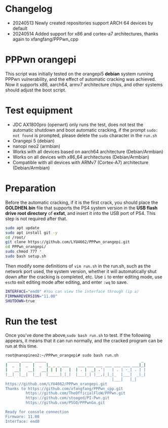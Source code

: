 # Changelog

- 20240513 Newly created repositories support ARCH 64 devices by default
- 20240514 Added support for x86 and cortex-a7 architectures, thanks again to xfangfang/PPPwn_cpp

# PPPwn orangepi

This script was initially tested on the orangepi5 **debian** system running PPPwn vulnerability, and the effect of automatic cracking was achieved. Now it supports x86, aarch64, armv7 architecture chips, and other systems should adjust the boot script.

# Test equipment

- JDC AX1800pro (openwrt) only runs the test, does not test the automatic shutdown and boot automatic cracking, if the prompt `sudo: not found` is prompted, please delete the `sudo` character in the `run.sh`
- Orangepi 5 (debian)
- nanopi neo2  (armbian)
- Works with all devices based on aarch64 architecture (Debian/Armbian)
- Works on all devices with x86_64 architectures (Debian/Armbian)
- Compatible with all devices with ARMv7 (Cortex-A7) architecture (Debian/Armbian) 

# Preparation

Before the automatic cracking, if it is the first crack, you should place the **GOLDHEN.bin** file that supports the PS4 system version in the **USB flash drive root directory** of **exfat**, and insert it into the USB port of PS4. This step is not required after that.

```sh
sudo apt update
sudo apt install git -y
cd /root/
git clone https://github.com/LYU4662/PPPwn_orangepi.git
cd PPPwn_orangepi/
sudo chmod 777 *
sudo bash setup.sh
```

Then modify some definitions of `vim run.sh` in the run.sh, such as the network port used, the system version, whether it will automatically shut down after the cracking is completed, etc. Use `i` to enter editing mode, use `esc`to exit editing mode after editing, and enter `:wq` to save.

```sh
INTERFACE="end0" #You can view the interface through (ip a)
FIRMWAREVERSION="11.00"
SHUTDOWN=true
```

# Run the test

Once you've done the above,`sudo bash run.sh` to test. If the following appears, it means that it can run normally, and the cracked program can be run at this time.

```sh
root@nanopineo2:~/PPPwn_orangepi# sudo bash run.sh
 _____ _____ _____                                          _
|  _  |  _  |  _  |_ _ _ ___    ___ ___ ___ ___ ___ ___ ___|_|
|   __|   __|   __| | | |   |  | . |  _| .'|   | . | -_| . | |
|__|  |__|  |__|  |_____|_|_|  |___|_| |__,|_|_|_  |___|  _|_|
                                               |___|   |_|
https://github.com/LYU4662/PPPwn_orangepi.git
Thanks to https://github.com/xfangfang/PPPwn_cpp.git
         https://github.com/TheOfficialFloW/PPPwn.git
         https://github.com/stooged/PI-Pwn.git
         https://github.com/PSGO/PPPwnGo.git

Ready for console connection
Firmware: 11.00
Interface: end0
```

